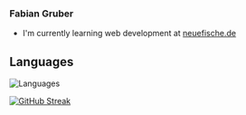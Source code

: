   ### Fabian Gruber
  
 * I'm currently learning web development at [neuefische.de](https://www.neuefische.de/)


 
 ## Languages

![Languages](https://user-images.githubusercontent.com/95469432/161281733-a363c2ff-bf51-4021-84f0-ab06ce3bbd31.png)


[![GitHub Streak](https://github-readme-streak-stats.herokuapp.com/?user=FaGru&theme=dark)](https://git.io/streak-stats)
